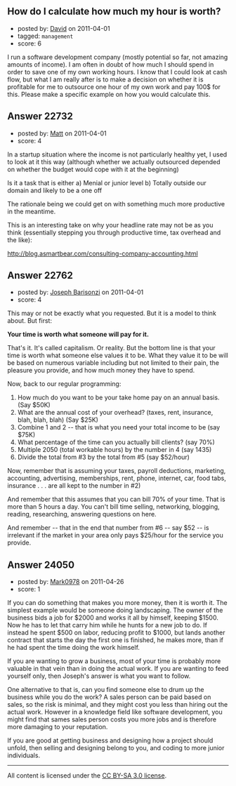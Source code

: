 ## How do I calculate how much my hour is worth?

- posted by: [David](https://stackexchange.com/users/-1/2684-david) on 2011-04-01
- tagged: `management`
- score: 6

I run a software development company (mostly potential so far, not amazing amounts of income). I am often in doubt of how much I should spend in order to save one of my own working hours. I know that I could look at cash flow, but what I am really after is to make a decision on whether it is profitable for me to outsource one hour of my own work and pay 100$ for this. Please make a specific example on how you would calculate this. 


## Answer 22732

- posted by: [Matt](https://stackexchange.com/users/-1/8784-matt) on 2011-04-01
- score: 4

In a startup situation where the income is not particularly healthy yet, I used to look at it this way (although whether we actually outsourced depended on whether the budget would cope with it at the beginning)

Is it a task that is either
a) Menial or junior level
b) Totally outside our domain and likely to be a one off

The rationale being we could get on with something much more productive in the meantime.

This is an interesting take on why your headline rate may not be as you think (essentially stepping you through productive time, tax overhead and the like):

http://blog.asmartbear.com/consulting-company-accounting.html


## Answer 22762

- posted by: [Joseph Barisonzi](https://stackexchange.com/users/-1/8791-joseph-barisonzi) on 2011-04-01
- score: 4

This may or not be exactly what you requested. But it is a model to think about. But first: 

**Your time is worth what someone will pay for it.** 

That's it. It's called capitalism. Or reality. But the bottom line is that your time is worth what someone else values it to be. What they value it to be will be based on numerous variable including but not limited to their pain, the pleasure you provide, and how much money they have to spend. 

Now, back to our regular programming:

1. How much do you want to be your take home pay on an annual basis. (Say $50K)
2. What are the annual cost of your overhead? (taxes, rent, insurance, blah, blah, blah) (Say $25K)
3. Combine 1 and 2 -- that is what you need your total income to be (say $75K) 
4. What percentage of the time can you actually bill clients? (say 70%)
5. Multiple 2050 (total workable hours) by the number in 4 (say 1435)
6. Divide the total from #3 by the total from #5 (say $52/hour)

Now, remember that is assuming your taxes, payroll deductions, marketing, accounting, advertising, memberships, rent, phone, internet, car, food tabs, insurance . . . are all kept to the number in #2)

And remember that this assumes that you can bill 70% of your time. That is more than 5 hours a day. You can't bill time selling, networking, blogging, reading, researching, answering questions on here.

And remember -- that in the end that number from #6 -- say $52 -- is irrelevant if the market in your area only pays $25/hour for the service you provide. 





## Answer 24050

- posted by: [Mark0978](https://stackexchange.com/users/-1/10006-mark0978) on 2011-04-26
- score: 1

If you can do something that makes you more money, then it is worth it.  The simplest example would be someone doing landscaping.  The owner of the business bids a job for $2000 and works it all by himself, keeping $1500.  Now he has to let that carry him while he hunts for a new job to do.  If instead he spent $500 on labor, reducing profit to $1000, but lands another contract that starts the day the first one is finished, he makes more, than if he had spent the time doing the work himself.

If you are wanting to grow a business, most of your time is probably more valuable in that vein than in doing the actual work.  If you are wanting to feed yourself only, then Joseph's answer is what you want to follow.

One alternative to that is, can you find someone else to drum up the business while you do the work?  A sales person can be paid based on sales, so the risk is minimal, and they might cost you less than hiring out the actual work.  However in a knowledge field like software development, you might find that sames sales person costs you more jobs and is therefore more damaging to your reputation.

If you are good at getting business and designing how a project should unfold, then selling and designing belong to you, and coding to more junior individuals.



---

All content is licensed under the [CC BY-SA 3.0 license](https://creativecommons.org/licenses/by-sa/3.0/).
